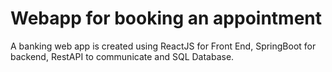 # Webapp for booking an appointment
A banking web app is created using ReactJS for Front End, SpringBoot for backend, RestAPI to communicate and SQL Database.

